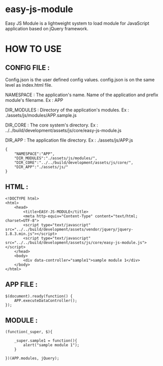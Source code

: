 easy-js-module
==============

Easy JS Module is a lightweight system to load module for JavaScript application based on jQuery framework.

HOW TO USE
==============

CONFIG FILE :
--------------

Config.json is the user defined config values.
config.json is on the same level as index.html file.

NAMESPACE : 
The application's name. Name of the application and prefix module's filename.
Ex : APP

DIR_MODULES : 
Directory of the application's modules.
Ex : ./assets/js/modules/APP.sample.js

DIR_CORE : 
The core system's directory.
Ex : ../../build/development/assets/js/core/easy-js-module.js

DIR_APP : 
The application file directory.
Ex : ./assets/js/APP.js

	{
		"NAMESPACE":"APP",
		"DIR_MODULES":"./assets/js/modules/",
		"DIR_CORE":"../../build/development/assets/js/core/",
		"DIR_APP":"./assets/js/"
	}

HTML :
--------------
	<!DOCTYPE html>
	<html>
		<head>
			<title>EASY-JS-MODULE</title>
			<meta http-equiv="Content-Type" content="text/html; charset=UTF-8">
			<script type="text/javascript" src="../../build/development/assets/vendor/jquery/jquery-1.8.3.min.js"></script>
			<script type="text/javascript" src="../../build/development/assets/js/core/easy-js-module.js"></script>
		</head>
		<body>
			<div data-controller="sample1">sample module 1</div>
		</body>
	</html>

APP FILE :
--------------
	$(document).ready(function() {
		APP.executeDataController();
	});

MODULE : 
--------------

	(function(_super, $){

		_super.sample1 = function(){
			alert("sample module 1");
		}

	})(APP.modules, jQuery);